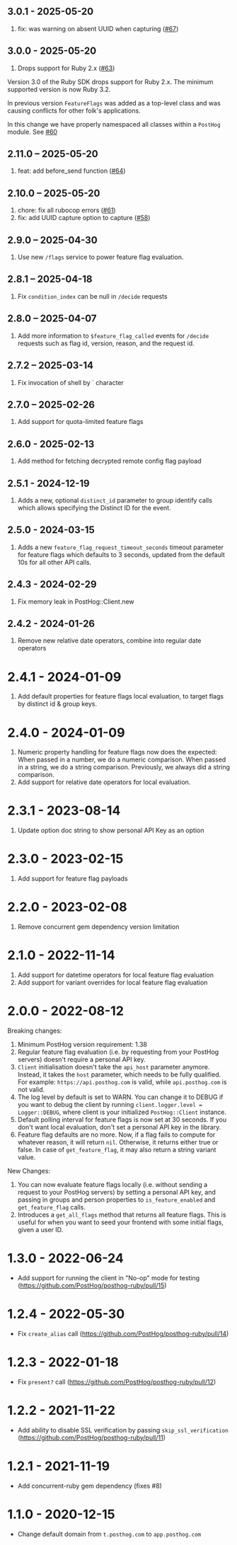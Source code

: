 ## 3.0.1 - 2025-05-20

1. fix: was warning on absent UUID when capturing ([#67](https://github.com/PostHog/posthog-ruby/pull/67))

## 3.0.0 - 2025-05-20

1. Drops support for Ruby 2.x ([#63](https://github.com/PostHog/posthog-ruby/pull/63)) 

Version 3.0 of the Ruby SDK drops support for Ruby 2.x. The minimum supported version is now Ruby 3.2.

In previous version `FeatureFlags` was added as a top-level class and was causing conflicts for other folk's applications. 

In this change we have properly namespaced all classes within a `PostHog` module. See [#60](https://github.com/PostHog/posthog-ruby/issues/60)

## 2.11.0 – 2025-05-20

1. feat: add before_send function ([#64](https://github.com/PostHog/posthog-ruby/pull/64))

## 2.10.0 – 2025-05-20

1. chore: fix all rubocop errors ([#61](https://github.com/PostHog/posthog-ruby/pull/61))
2. fix: add UUID capture option to capture ([#58](https://github.com/PostHog/posthog-ruby/pull/58))

## 2.9.0 – 2025-04-30

1. Use new `/flags` service to power feature flag evaluation.

## 2.8.1 – 2025-04-18

1. Fix `condition_index` can be null in `/decide` requests

## 2.8.0 – 2025-04-07

1. Add more information to `$feature_flag_called` events for `/decide` requests such as flag id, version, reason, and the request id.

## 2.7.2 – 2025-03-14

1. Fix invocation of shell by ` character

## 2.7.0 – 2025-02-26

1. Add support for quota-limited feature flags

## 2.6.0 - 2025-02-13

1. Add method for fetching decrypted remote config flag payload

## 2.5.1 - 2024-12-19

1. Adds a new, optional `distinct_id` parameter to group identify calls which allows specifying the Distinct ID for the event.

## 2.5.0 - 2024-03-15

1. Adds a new `feature_flag_request_timeout_seconds` timeout parameter for feature flags which defaults to 3 seconds, updated from the default 10s for all other API calls.

## 2.4.3 - 2024-02-29

1. Fix memory leak in PostHog::Client.new

## 2.4.2 - 2024-01-26

1. Remove new relative date operators, combine into regular date operators

# 2.4.1 - 2024-01-09

1. Add default properties for feature flags local evaluation, to target flags by distinct id & group keys.

# 2.4.0 - 2024-01-09

1. Numeric property handling for feature flags now does the expected: When passed in a number, we do a numeric comparison. When passed in a string, we do a string comparison. Previously, we always did a string comparison.
2. Add support for relative date operators for local evaluation.

# 2.3.1 - 2023-08-14

1. Update option doc string to show personal API Key as an option

# 2.3.0 - 2023-02-15

1. Add support for feature flag payloads

# 2.2.0 - 2023-02-08

1. Remove concurrent gem dependency version limitation

# 2.1.0 - 2022-11-14

1. Add support for datetime operators for local feature flag evaluation
2. Add support for variant overrides for local feature flag evaluation

# 2.0.0 - 2022-08-12

Breaking changes:

1. Minimum PostHog version requirement: 1.38
2. Regular feature flag evaluation (i.e. by requesting from your PostHog servers) doesn't require a personal API key.
3. `Client` initialisation doesn't take the `api_host` parameter anymore. Instead, it takes the `host` parameter, which needs to be fully qualified. For example: `https://api.posthog.com` is valid, while `api.posthog.com` is not valid.
4. The log level by default is set to WARN. You can change it to DEBUG if you want to debug the client by running `client.logger.level = Logger::DEBUG`, where client is your initialized `PostHog::Client` instance.
5. Default polling interval for feature flags is now set at 30 seconds. If you don't want local evaluation, don't set a personal API key in the library.
6. Feature flag defaults are no more. Now, if a flag fails to compute for whatever reason, it will return `nil`. Otherwise, it returns either true or false. In case of `get_feature_flag`, it may also return a string variant value.

New Changes:

1. You can now evaluate feature flags locally (i.e. without sending a request to your PostHog servers) by setting a personal API key, and passing in groups and person properties to `is_feature_enabled` and `get_feature_flag` calls.
2. Introduces a `get_all_flags` method that returns all feature flags. This is useful for when you want to seed your frontend with some initial flags, given a user ID.

# 1.3.0 - 2022-06-24

- Add support for running the client in "No-op" mode for testing (https://github.com/PostHog/posthog-ruby/pull/15)

# 1.2.4 - 2022-05-30

- Fix `create_alias` call (https://github.com/PostHog/posthog-ruby/pull/14)

# 1.2.3 - 2022-01-18

- Fix `present?` call (https://github.com/PostHog/posthog-ruby/pull/12)

# 1.2.2 - 2021-11-22

- Add ability to disable SSL verification by passing `skip_ssl_verification` (https://github.com/PostHog/posthog-ruby/pull/11)

# 1.2.1 - 2021-11-19

- Add concurrent-ruby gem dependency (fixes #8)

# 1.1.0 - 2020-12-15

- Change default domain from `t.posthog.com` to `app.posthog.com`
